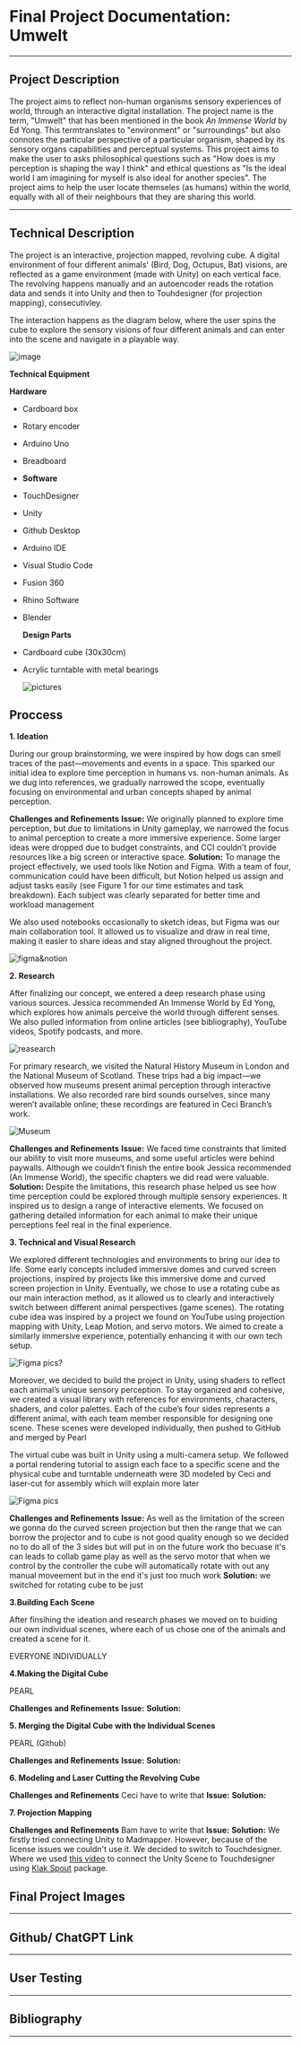 # Final Project Documentation: Umwelt

---

## Project Description

The project aims to reflect non-human organisms sensory experiences of world, through an interactive digital installation. The project name is the term, "Umwelt" that has been mentioned in the book *An Immense World* by Ed Yong. This termtranslates to "environment" or "surroundings" but also connotes the particular perspective of a particular organism, shaped by its sensory organs capabilities and perceptual systems. This project aims to make the user to asks philosophical questions such as "How does is my perception is shaping the way I think" and ethical questions as "Is the ideal world I am imagining for myself is also ideal for another species". The project aims to help the user locate themseles (as humans) within the world, equally with all of their neighbours that they are sharing this world. 

---
## Technical Description

The project is an interactive, projection mapped, revolving cube. A digital environment of four different animals' (Bird, Dog, Octupus, Bat) visions, are reflected as a game environment (made with Unity) on each vertical face. The revolving happens manually and an autoencoder reads the rotation data and sends it into Unity and then to Touhdesigner (for projection mapping), consecutivley. 

The interaction happens as the diagram below, where the user spins the cube to explore the sensory visions of four different animals  and can enter into the scene and navigate in a  playable way.

![image](https://github.com/user-attachments/assets/6f8c7ca7-5303-4598-86ab-dc3d2b6b9617)

**Technical Equipment**
  
  **Hardware**
  
- Cardboard box
- Rotary encoder
- Arduino Uno
- Breadboard
- 
  **Software**

- TouchDesigner
- Unity
- Github Desktop
- Arduino IDE
- Visual Studio Code
- Fusion 360
- Rhino Software
- Blender 

  **Design Parts**
  
- Cardboard cube (30x30cm)
- Acrylic turntable with metal bearings

  ![pictures]()

## Proccess

**1. Ideation**</br>

During our group brainstorming, we were inspired by how dogs can smell traces of the past—movements and events in a space. This sparked our initial idea to explore time perception in humans vs. non-human animals. As we dug into references, we gradually narrowed the scope, eventually focusing on environmental and urban concepts shaped by animal perception.

**Challenges and Refinements**
**Issue:** We originally planned to explore time perception, but due to limitations in Unity gameplay, we narrowed the focus to animal perception to create a more immersive experience. Some larger ideas were dropped due to budget constraints, and CCI couldn’t provide resources like a big screen or interactive space.
**Solution:** To manage the project effectively, we used tools like Notion and Figma. With a team of four, communication could have been difficult, but Notion helped us assign and adjust tasks easily (see Figure 1 for our time estimates and task breakdown). Each subject was clearly separated for better time and workload management

We also used notebooks occasionally to sketch ideas, but Figma was our main collaboration tool. It allowed us to visualize and draw in real time, making it easier to share ideas and stay aligned throughout the project.

![figma&notion]()


**2. Research**</br>

After finalizing our concept, we entered a deep research phase using various sources. Jessica recommended An Immense World by Ed Yong, which explores how animals perceive the world through different senses. We also pulled information from online articles (see bibliography), YouTube videos, Spotify podcasts, and more. 

![reasearch]()

For primary research, we visited the Natural History Museum in London and the National Museum of Scotland. These trips had a big impact—we observed how museums present animal perception through interactive installations. We also recorded rare bird sounds ourselves, since many weren’t available online; these recordings are featured in Ceci Branch’s work.

![Museum]()

**Challenges and Refinements**
**Issue:** We faced time constraints that limited our ability to visit more museums, and some useful articles were behind paywalls. Although we couldn’t finish the entire book Jessica recommended (An Immense World), the specific chapters we did read were valuable.
**Solution:** Despite the limitations, this research phase helped us see how time perception could be explored through multiple sensory experiences. It inspired us to design a range of interactive elements. We focused on gathering detailed information for each animal to make their unique perceptions feel real in the final experience.

**3. Technical and Visual Research**</br>

We explored different technologies and environments to bring our idea to life. Some early concepts included immersive domes and curved screen projections, inspired by projects like this immersive dome and curved screen projection in Unity. Eventually, we chose to use a rotating cube as our main interaction method, as it allowed us to clearly and interactively switch between different animal perspectives (game scenes). The rotating cube idea was inspired by a project we found on YouTube using projection mapping with Unity, Leap Motion, and servo motors. We aimed to create a similarly immersive experience, potentially enhancing it with our own tech setup.

![Figma pics?]()


Moreover, we decided to build the project in Unity, using shaders to reflect each animal’s unique sensory perception. To stay organized and cohesive, we created a visual library with references for environments, characters, shaders, and color palettes. Each of the cube’s four sides represents a different animal, with each team member responsible for designing one scene. These scenes were developed individually, then pushed to GitHub and merged by Pearl

The virtual cube was built in Unity using a multi-camera setup. We followed a portal rendering tutorial to assign each face to a specific scene and the physical cube and turntable underneath were 3D modeled by Ceci and laser-cut for assembly which will explain more later

![Figma pics]()


**Challenges and Refinements**
**Issue:** As well as the limitation of the screen we gonna do the curved screen projection but then the range that we can borrow the projector and to cube is not good quality enough so we decided no to do all of the 3 sides but will put in on the future work tho becuase it's can leads to collab game play as well as the servo motor that when we control by the controller the cube will automatically rotate with out any manual moveement but in the end it's just too much work 
**Solution:** we switched for rotating cube to be just 

**3.Building Each Scene**</br>

After finsihing the ideation and  research phases we moved on to buiding our own individual scenes, where each of us chose one of the animals and created a scene for it.

EVERYONE INDIVIDUALLY

**4.Making the Digital Cube**</br>

PEARL

**Challenges and Refinements**
**Issue:**
**Solution:**

**5. Merging the Digital Cube with the Individual Scenes**</br>

PEARL (Github) 

**Challenges and Refinements**
**Issue:**
**Solution:**

**6. Modeling and Laser Cutting the Revolving Cube**</br>

**Challenges and Refinements**
Ceci have to write that 
**Issue:**
**Solution:**

**7. Projection Mapping**</br>

**Challenges and Refinements**
Bam have to write that 
**Issue:**
**Solution:**
We firstly tried connecting Unity to Madmapper. However, because of the license issues we couldn't use it. We decided to switch to Touchdesigner. Where we used [this video](https://www.youtube.com/watch?v=iIwcqgAPVWI) to connect the Unity Scene to Touchdesigner using [Klak Spout](https://github.com/keijiro/KlakSpout) package. 

## Final Project Images 

---
## Github/ ChatGPT Link
---
## User Testing
---
## Bibliography
---
